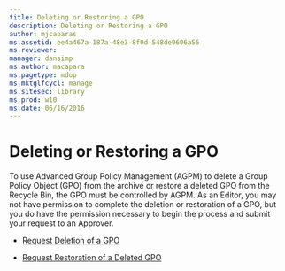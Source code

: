 ```yaml
---
title: Deleting or Restoring a GPO
description: Deleting or Restoring a GPO
author: mjcaparas
ms.assetid: ee4a467a-187a-48e3-8f0d-548de0606a56
ms.reviewer: 
manager: dansimp
ms.author: macapara
ms.pagetype: mdop
ms.mktglfcycl: manage
ms.sitesec: library
ms.prod: w10
ms.date: 06/16/2016
---
```



# Deleting or Restoring a GPO


To use Advanced Group Policy Management (AGPM) to delete a Group Policy Object (GPO) from the archive or restore a deleted GPO from the Recycle Bin, the GPO must be controlled by AGPM. As an Editor, you may not have permission to complete the deletion or restoration of a GPO, but you do have the permission necessary to begin the process and submit your request to an Approver.

-   [Request Deletion of a GPO](request-deletion-of-a-gpo-agpm30ops.md)

-   [Request Restoration of a Deleted GPO](request-restoration-of-a-deleted-gpo-agpm30ops.md)

 

 





